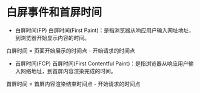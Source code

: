 # 白屏事件和首屏时间
* 白屏时间(FP)
白屏时间(First Paint)：是指浏览器从响应用户输入网址地址，到浏览器开始显示内容的时间。

白屏时间 = 页面开始展示的时间点 - 开始请求的时间点
* 首屏时间(FCP)
首屏时间(First Contentful Paint)：是指浏览器从响应用户输入网络地址，到首屏内容渲染完成的时间。

首屏时间 = 首屏内容渲染结束时间点 - 开始请求的时间点


